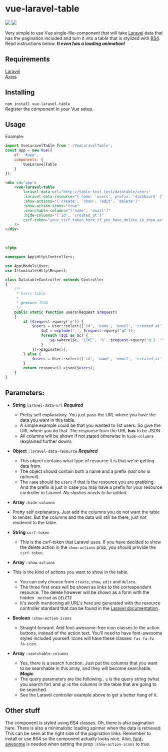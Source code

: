 # vue-laravel-table

![](https://img.shields.io/npm/dw/vue-laravel-table) ![](https://img.shields.io/npm/v/vue-laravel-table?color=#00baff)

Very simple to use Vue single-file-component that will take [Laravel](https://laravel.com) data that has the pagination included and turn it into a table that is stylized with [BS4](https://getbootstrap.com/). Read instructions below. ***It even has a loading animation!***

  

## Requirements

[Laravel](https://laravel.com) <br />[Axios](https://github.com/axios/axios)  

  


## Installing

`npm install vue-laravel-table`<br />
Register the component in your Vue setup.

  

## Usage

Example:

```js
import VueLaravelTable from './VueLaravelTable';
const app = new Vue({
	el: '#app',
    components: {
    	VueLaravelTable
    }
});
```


```html
<div id="app">
	<vue-laravel-table
    	laravel-data-url="http://table-test.test/datatable/users"
    	:laravel-data-resource="{ name: 'users', prefix: 'dashboard' }"
    	:show-actions="['create', 'show', 'edit', 'delete']"
    	:show-action-icons="true"
    	:searchable-columns="['name', 'email']"
    	:hide-columns="['id', 'created_at']"
    	csrf-token="your_csrf_token_here_if_you_have_delete_in_show_actions"
	/>
</div>
```

​     

```php
<?php

namespace App\Http\Controllers;

use App\Models\User;
use Illuminate\Http\Request;

class DatatableController extends Controller
{   
    /**
     * Users table
     *
     * @return JSON
     */
    public static function users(Request $request)
    {
        if ($request->query('q')) {
            $users = User::select(['id', 'name', 'email', 'created_at'])->where(function($q) use($request) { 
                $qC = explode(',', $request->query('qC'));
                foreach ($qC as $c) {
                    $q->where($c, 'LIKE', '%'. $request->query('q') .'%');
                }
            })->paginate(5);
        } else {
            $users = User::select(['id', 'name', 'email', 'created_at'])->paginate(5);
        }
        return response()->json($users);
    }
}
```




## Parameters:

-  **String**  `laravel-data-url`  ***Required***

   - Pretty self explanatory. You just pass the URL where you have the data you want in this table.
   - A simple example could be that you wanted to list users. So give the URL where you do that. The response from the URL **has** to be JSON.
   - All columns will be shown if not stated otherwise in `hide-columns` (explained further down).
-  **Object**  `:laravel-data-resource`  ***Required***

   - This object contains what type of resource it is that we're getting data from.
   - The object should contain both a name and a prefix *(last one is optional)*.
   - The `name` should be `users` if that is the resource you are grabbing. And the prefix is just in case you may have a prefix for your resource controller in Laravel. *No slashes needs to be added.*
-  **Array**  `:hide-columns`
-  Pretty self explanatory. Just add the columns you do not want the table to render. But the columns and the data will still be there, just not rendered to the table.
-  **String**  `csrf-token`

   -  This is the csrf-token that Laravel uses. If you have decided to show the delete action in the `show-actions` prop, you should provide the `csrf-token`.
-  **Array**  `:show-actions`
- This is the kind of actions you want to show in the table.
   - You can only choose from `create`, `show`, `edit` and `delete`.
   - The three first ones will be shown as links to the correspondent resource. The delete however will be shown as a form with the hidden `_method` as `DELETE`
   - It's worth mentioning all URL's here are generated with the resource controller standard that can be found in the [Laravel documentation](https://laravel.com/docs/8.x/controllers#resource-controllers).
-  **Boolean** `:show-action-icons`

   - Straight forward. Add font-awesome-free icon classes to the action buttons, instead of the action text. You'll need to have font-awesome styles included yourself. Icons will have these classes: `fas fa-fw fa-icon`.
-  **Array** `:searchable-columns`
   - Yes, there is a search function. Just put the columns that you want to be searchable in this array, and they will become searchable. ***Magic***
   - The query parameters are the following.. `q` is the query string (what you search for) and `qC` is the columns in the table that are going to be searched.
   - See the Laravel controller example above to get a better hang of it.




## Other stuff

The component is styled using BS4 classes. Oh, there is also pagination here. There is also a minimalistic loading spinner when the data is retrieved. This can be seen at the right side of the pagination links. Remember to install or use BS4 so the component actually looks nice. Also, [font-awesome](https://fontawesome.com/) is needed when setting the prop `:show-action-icons` to true.
